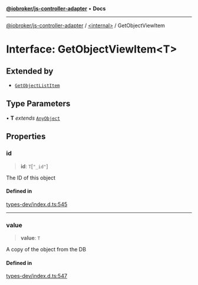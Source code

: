 [**@iobroker/js-controller-adapter**](../../README.md) • **Docs**

***

[@iobroker/js-controller-adapter](../../globals.md) / [\<internal\>](../README.md) / GetObjectViewItem

# Interface: GetObjectViewItem\<T\>

## Extended by

- [`GetObjectListItem`](GetObjectListItem.md)

## Type Parameters

• **T** *extends* [`AnyObject`](../type-aliases/AnyObject.md)

## Properties

### id

> **id**: `T`\[`"_id"`\]

The ID of this object

#### Defined in

[types-dev/index.d.ts:545](https://github.com/ioBroker/ioBroker.js-controller/blob/16f7418df1bc6d07b232fa81310bbbd4fbe2a36c/packages/types-dev/index.d.ts#L545)

***

### value

> **value**: `T`

A copy of the object from the DB

#### Defined in

[types-dev/index.d.ts:547](https://github.com/ioBroker/ioBroker.js-controller/blob/16f7418df1bc6d07b232fa81310bbbd4fbe2a36c/packages/types-dev/index.d.ts#L547)
